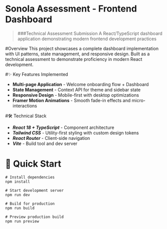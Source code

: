 # Sonola Assessment - Frontend Dashboard

> ###Technical Assessment Submission
> A React/TypeScript dashboard application demonstrating modern frontend development practices

#Overview
This project showcases a complete dashboard implementation with UI patterns, state management, and responsive design. Built as a technical assessment to demonstrate proficiency in modern React development.


#✨ Key Features Implemented
- **Multi-page Application** - Welcome onboarding flow + Dashboard
- **State Management** - Context API for theme and sidebar state
- **Responsive Design** - Mobile-first with desktop optimizations
- **Framer Motion Animations** - Smooth fade-in effects and micro-interactions


#🛠 Technical Stack
- ***React 18 + TypeScript*** - Component architecture
- ***Tailwind CSS*** - Utility-first styling with custom design tokens
- ***React Router*** - Client-side navigation
- ***Vite*** - Build tool and dev server


# 🚀 Quick Start

```
# Install dependencies
npm install

# Start development server
npm run dev

# Build for production
npm run build

# Preview production build
npm run preview
```
